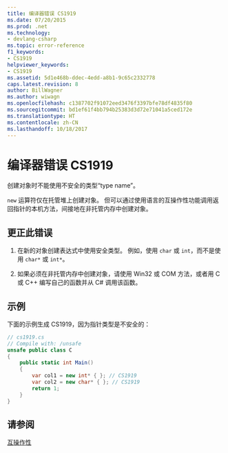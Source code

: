 ```yaml
---
title: 编译器错误 CS1919
ms.date: 07/20/2015
ms.prod: .net
ms.technology:
- devlang-csharp
ms.topic: error-reference
f1_keywords:
- CS1919
helpviewer_keywords:
- CS1919
ms.assetid: 5d1e468b-ddec-4edd-a8b1-9c65c2332778
caps.latest.revision: 8
author: BillWagner
ms.author: wiwagn
ms.openlocfilehash: c1387702f91072eed3476f3397bfe78df4835f80
ms.sourcegitcommit: bd1ef61f4bb794b25383d3d72e71041a5ced172e
ms.translationtype: HT
ms.contentlocale: zh-CN
ms.lasthandoff: 10/18/2017
---
```

# <a name="compiler-error-cs1919"></a>编译器错误 CS1919
创建对象时不能使用不安全的类型“type name”。  
  
 `new` 运算符仅在托管堆上创建对象。 但可以通过使用语言的互操作性功能调用返回指针的本机方法，间接地在非托管内存中创建对象。  
  
## <a name="to-correct-this-error"></a>更正此错误  
  
1.  在新的对象创建表达式中使用安全类型。 例如，使用 `char` 或 `int`，而不是使用 `char*` 或 `int*`。  
  
2.  如果必须在非托管内存中创建对象，请使用 Win32 或 COM 方法，或者用 C 或 C++ 编写自己的函数并从 C# 调用该函数。  
  
## <a name="example"></a>示例  
 下面的示例生成 CS1919，因为指针类型是不安全的：  
  
```csharp  
// cs1919.cs  
// Compile with: /unsafe  
unsafe public class C  
{  
    public static int Main()  
    {  
        var col1 = new int* { }; // CS1919  
        var col2 = new char* { }; // CS1919  
        return 1;  
    }  
}  
```  
  
## <a name="see-also"></a>请参阅  
 [互操作性](../../../csharp/programming-guide/interop/index.md)
